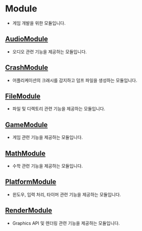 # Module
- 게임 개발을 위한 모듈입니다.

## [AudioModule](./AudioModule/)
- 오디오 관련 기능을 제공하는 모듈입니다.

## [CrashModule](./CrashModule/)
- 어플리케이션의 크래시를 감지하고 덤프 파일을 생성하는 모듈입니다.

## [FileModule](./FileModule/)
- 파일 및 디렉토리 관련 기능을 제공하는 모듈입니다.

## [GameModule](./GameModule/)
- 게임 관련 기능을 제공하는 모듈입니다.

## [MathModule](./MathModule/)
- 수학 관련 기능을 제공하는 모듈입니다.

## [PlatformModule](./PlatformModule/)
- 윈도우, 입력 처리, 타이머 관련 기능을 제공하는 모듈입니다.

## [RenderModule](./RenderModule/)
- Graphics API 및 렌더링 관련 기능을 제공하는 모듈입니다.